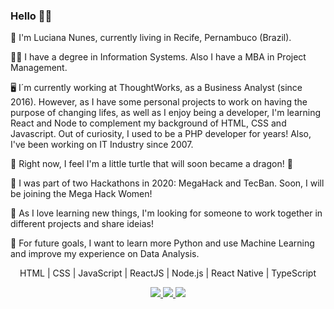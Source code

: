 ### Hello ✊🏼

🚀 I'm Luciana Nunes, currently living in Recife, Pernambuco (Brazil).

👩‍🎓 I have a degree in Information Systems. Also I have a MBA in Project Management.

🖥️ I´m currently working at ThoughtWorks, as a Business Analyst (since 2016). However, as I have some personal projects to work on having the purpose of changing lifes, as well as I enjoy being a developer, I'm learning React and Node to complement my background of HTML, CSS and Javascript. Out of curiosity, I used to be a PHP developer for years! Also, I've been working on IT Industry since 2007.

🐢 Right now, I feel I'm a little turtle that will soon became a dragon! 🐉 

🏅 I was part of two Hackathons in 2020: MegaHack and TecBan. Soon, I will be joining the Mega Hack Women!

👯 As I love learning new things, I'm looking for someone to work together in different projects and share ideias!

🚄 For future goals, I want to learn more Python and use Machine Learning and improve my experience on Data Analysis.

<p align="center">HTML | CSS | JavaScript | ReactJS | Node.js | React Native | TypeScript</p>


<p align="center">
  <a
    href="mailto:lcnunes09@gmail.com" 
    alt="Gmail"
    target="blank"
  >
    <img src="https://img.shields.io/badge/-Gmail-red?style=flat&logo=Gmaill&logoColor=white" />
    
  </a>
  <a
    href="https://www.linkedin.com/in/lucianan/" 
    alt="LinkedIn"
    target="blank"
  >
    <img src="https://img.shields.io/badge/-LinkedIn-blue?style=flat&logo=Linkedin&logoColor=white" />
  </a>
  <a
    href="https://github.com/lcnunes09"
    alt="GitHub"
    target="blank"
  >
    <img src="https://img.shields.io/badge/-GitHub-000000?style=flat&logo=Github&logoColor=white" />
  </a>
</p>

